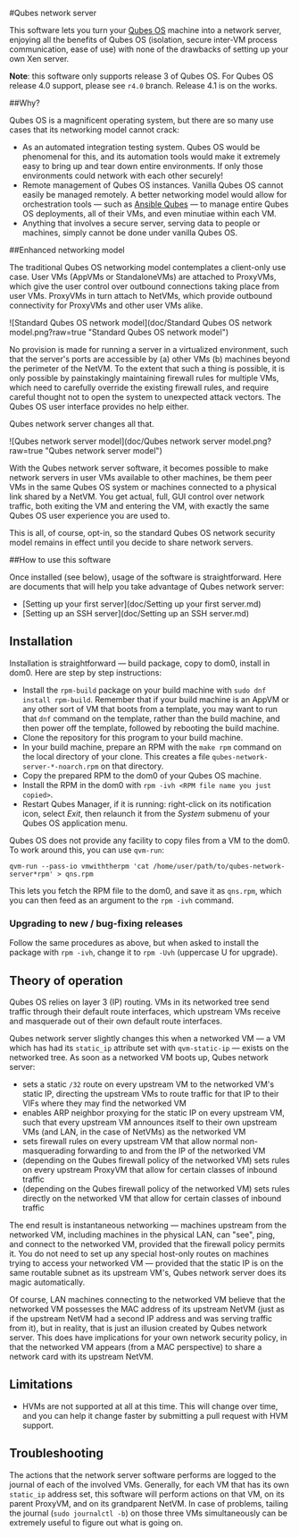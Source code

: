 #Qubes network server

This software lets you turn your [Qubes OS](https://www.qubes-os.org/) machine into a network server, enjoying all the benefits of Qubes OS (isolation, secure inter-VM process communication, ease of use) with none of the drawbacks of setting up your own Xen server.

**Note**: this software only supports release 3 of Qubes OS.  For Qubes OS release 4.0 support,
please see `r4.0` branch.  Release 4.1 is on the works.

##Why?

Qubes OS is a magnificent operating system, but there are so many use cases that its networking model cannot crack:

* As an automated integration testing system.  Qubes OS would be
  phenomenal for this, and its automation tools would make it
  extremely easy to bring up and tear down entire environments.
  If only those environments could network with each other securely!
* Remote management of Qubes OS instances.  Vanilla Qubes OS cannot
  easily be managed remotely.  A better networking model would allow
  for orchestration tools — such as
  [Ansible Qubes](https://github.com/Rudd-O/ansible-qubes) — to manage
  entire Qubes OS deployments, all of their VMs, and even minutiae
  within each VM.
* Anything that involves a secure server, serving data to people or
  machines, simply cannot be done under vanilla Qubes OS.

##Enhanced networking model

The traditional Qubes OS networking model contemplates a client-only
use case.  User VMs (AppVMs or StandaloneVMs) are attached to ProxyVMs,
which give the user control over outbound connections taking place from
user VMs.  ProxyVMs in turn attach to NetVMs, which provide outbound
connectivity for ProxyVMs and other user VMs alike.

![Standard Qubes OS network model](doc/Standard Qubes OS network model.png?raw=true "Standard Qubes OS network model")

No provision is made for running a server in a virtualized environment,
such that the server's ports are accessible by (a) other VMs (b) machines
beyond the perimeter of the NetVM.  To the extent that such a thing is
possible, it is only possible by painstakingly maintaining firewall rules
for multiple VMs, which need to carefully override the existing firewall
rules, and require careful thought not to open the system to unexpected
attack vectors.  The Qubes OS user interface provides no help either.

Qubes network server changes all that.

![Qubes network server model](doc/Qubes network server model.png?raw=true "Qubes network server model")

With the Qubes network server software, it becomes possible to make
network servers in user VMs available to other machines, be them
peer VMs in the same Qubes OS system or machines connected to
a physical link shared by a NetVM.  You get actual, full, GUI control
over network traffic, both exiting the VM and entering the VM, with
exactly the same Qubes OS user experience you are used to.

This is all, of course, opt-in, so the standard Qubes OS network security
model remains in effect until you decide to share network servers.

##How to use this software

Once installed (see below), usage of the software is straightforward.
Here are documents that will help you take advantage of Qubes
network server:

* [Setting up your first server](doc/Setting up your first server.md)
* [Setting up an SSH server](doc/Setting up an SSH server.md)


## Installation

Installation is straightforward — build package, copy to dom0,
install in dom0.  Here are step by step instructions:

* Install the `rpm-build` package on your build machine
  with `sudo dnf install rpm-build`.  Remember that if your
  build machine is an AppVM or any other sort of VM that boots
  from a template, you may want to run that `dnf` command on the
  template, rather than the build machine, and then power off
  the template, followed by rebooting the build machine.
* Clone the repository for this program to your build machine.
* In your build machine, prepare an RPM with the `make rpm`
  command on the local directory of your clone.  This creates a file
  `qubes-network-server-*-noarch.rpm` on that directory.
* Copy the prepared RPM to the dom0 of your Qubes OS machine.
* Install the RPM in the dom0 with
  `rpm -ivh <RPM file name you just copied>`.
* Restart Qubes Manager, if it is running: right-click on its
  notification icon, select *Exit*, then relaunch it from the
  *System* submenu of your Qubes OS application menu.

Qubes OS does not provide any facility to copy files from
a VM to the dom0.  To work around this, you can use `qvm-run`:

```
qvm-run --pass-io vmwiththerpm 'cat /home/user/path/to/qubes-network-server*rpm' > qns.rpm
```

This lets you fetch the RPM file to the dom0, and save it as `qns.rpm`,
which you can then feed as an argument to the `rpm -ivh` command.

### Upgrading to new / bug-fixing releases

Follow the same procedures as above, but when asked to install the package
with `rpm -ivh`, change it to `rpm -Uvh` (uppercase U for upgrade).

## Theory of operation

Qubes OS relies on layer 3 (IP) routing.  VMs in its networked tree send traffic through
their default route interfaces, which upstream VMs receive and masquerade out of their own
default route interfaces.

Qubes network server slightly changes this when a networked VM — a VM which has had its
`static_ip` attribute set with `qvm-static-ip` — exists on the networked tree.  As soon
as a networked VM boots up, Qubes network server:

* sets a static `/32` route on every upstream VM to the networked VM's static IP,
  directing the upstream VMs to route traffic for that IP to their VIFs where
  they may find the networked VM
* enables ARP neighbor proxying for the static IP on every upstream VM, such that
  every upstream VM announces itself to their own upstream VMs (and LAN, in the
  case of NetVMs) as the networked VM 
* sets firewall rules on every upstream VM that allow normal non-masquerading forwarding
  to and from the IP of the networked VM
* (depending on the Qubes firewall policy of the networked VM) sets rules on every
  upstream ProxyVM that allow for certain classes of inbound traffic
* (depending on the Qubes firewall policy of the networked VM) sets rules directly
  on the networked VM that allow for certain classes of inbound traffic

The end result is instantaneous networking — machines upstream from the networked VM,
including machines in the physical LAN, can "see", ping, and connect to the networked
VM, provided that the firewall policy permits it.  You do not need to set up any
special host-only routes on machines trying to access your networked VM — provided
that the static IP is on the same routable subnet as its upstream VM's, Qubes
network server does its magic automatically.

Of course, LAN machines connecting to the networked VM believe that the networked VM
possesses the MAC address of its upstream NetVM (just as if the upstream NetVM had a
second IP address and was serving traffic from it), but in reality, that is just an
illusion created by Qubes network server.  This does have implications for your own
network security policy, in that the networked VM appears (from a MAC perspective)
to share a network card with its upstream NetVM.

## Limitations

* HVMs are not supported at all at this time.  This will change over time, and
  you can help it change faster by submitting a pull request with HVM support.

## Troubleshooting

The actions that the network server software performs are logged to the journal of each of the involved VMs.  Generally, for each VM that has its own `static_ip` address set, this software will perform actions on that VM, on its parent ProxyVM, and on its grandparent NetVM.  In case of problems, tailing the journal (`sudo journalctl -b`) on those three VMs simultaneously can be extremely useful to figure out what is going on.
